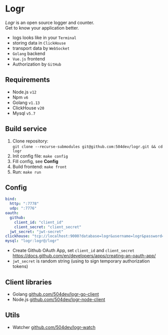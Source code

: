# Logr

_Logr_ is an open source logger and counter. \
Get to know your application better.

* logs looks like in your `Terminal`
* storing data in `ClickHouse`
* transport data by `WebSocket`
* `Golang` backend
* `Vue.js` frontend
* Authorization by `GitHub`

## Requirements
* Node.js `v12`
* Npm `v6`
* Golang `v1.13`
* ClickHouse `v20`
* Mysql `v5.7`

## Build service
1. Clone repository: \
    `git clone --recurse-submodules git@github.com:504dev/logr.git && cd logr`
2. Init config file:
    `make config`
3. Fill config, see **Config**
4. Build frontend:
    `make front`
5. Run:
    `make run`

## Config
```yaml
bind:
  http: ":7778"
  udp: ":7776"
oauth:
  github:
    client_id: "client_id"
    client_secret: "client_secret"
  jwt_secret: "jwt-secret"
clickhouse: "tcp://localhost:9000?database=logr&username=logr&password=logr"
mysql: "logr:logr@/logr"
```

* Create Github OAuth App, set `client_id` and `client_secret` \
https://docs.github.com/en/developers/apps/creating-an-oauth-app/
* `jwt_secret` is random string (using to sign temporary authorization tokens)


## Client libraries

* Golang [github.com/504dev/logr-go-client](https://github.com/504dev/logr-go-client)
* Node.js [github.com/504dev/logr-node-client](https://github.com/504dev/logr-node-client)

## Utils
* Watcher [github.com/504dev/logr-watch](https://github.com/504dev/logr-watch)

